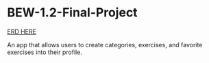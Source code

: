 # BEW-1.2-Final-Project

[ERD HERE](https://lucid.app/lucidchart/invitations/accept/cf231962-8742-48bb-9915-07d963605abe)

An app that allows users to create categories, exercises, and favorite exercises into their profile.
